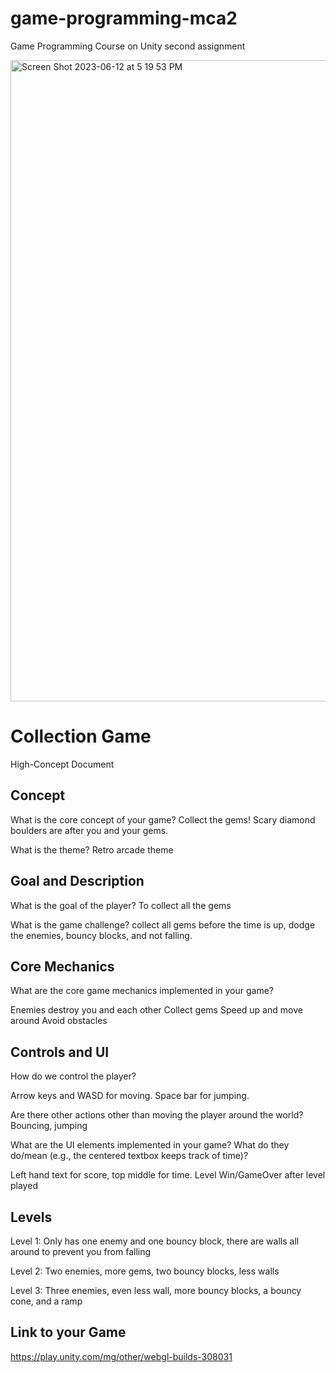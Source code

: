 # game-programming-mca2
Game Programming Course on Unity second assignment

<img width="1026" alt="Screen Shot 2023-06-12 at 5 19 53 PM" src="https://github.com/hadeel-farhan/game-programming-mca2/assets/71216254/00e67f77-9178-4f7b-a1be-cee220e2d1d5">


# Collection Game
High-Concept Document

## Concept
What is the core concept of your game? Collect the gems! Scary diamond boulders are after you and your gems.

What is the theme? Retro arcade theme

## Goal and Description
What is the goal of the player? To collect all the gems

What is the game challenge? collect all gems before the time is up, dodge the enemies, bouncy blocks, and not falling.

## Core Mechanics
What are the core game mechanics implemented in your game?

Enemies destroy you and each other
Collect gems
Speed up and move around
Avoid obstacles

## Controls and UI
How do we control the player?

Arrow keys and WASD for moving. Space bar for jumping.

Are there other actions other than moving the player around the world? Bouncing, jumping

What are the UI elements implemented in your game? What do they do/mean (e.g., the centered textbox keeps track of time)?

Left hand text for score, top middle for time. Level Win/GameOver after level played

## Levels
Level 1: Only has one enemy and one bouncy block, there are walls all around to prevent you from falling

Level 2: Two enemies, more gems, two bouncy blocks, less walls

Level 3: Three enemies, even less wall, more bouncy blocks, a bouncy cone, and a ramp

## Link to your Game
https://play.unity.com/mg/other/webgl-builds-308031 
